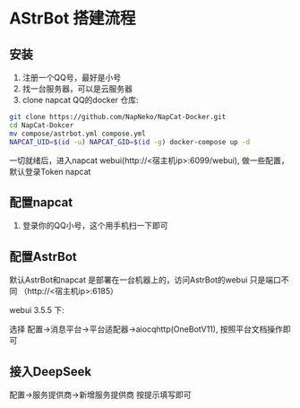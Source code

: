 # AStrBot 搭建流程

## 安装

1. 注册一个QQ号，最好是小号
2. 找一台服务器，可以是云服务器
3. clone napcat QQ的docker 仓库:
```bash
git clone https://github.com/NapNeko/NapCat-Docker.git
cd NapCat-Dokcer
mv compose/astrbot.yml compose.yml
NAPCAT_UID=$(id -u) NAPCAT_GID=$(id -g) docker-compose up -d
```

一切就绪后，进入napcat webui(http://<宿主机ip>:6099/webui), 做一些配置，默认登录Token napcat

## 配置napcat
1. 登录你的QQ小号，这个用手机扫一下即可

## 配置AstrBot
默认AstrBot和napcat 是部署在一台机器上的，访问AstrBot的webui 只是端口不同 （http://<宿主机ip>:6185）

webui 3.5.5 下:

选择 配置→消息平台→平台适配器→aiocqhttp(OneBotV11), 按照平台文档操作即可

## 接入DeepSeek
配置->服务提供商->新增服务提供商 按提示填写即可